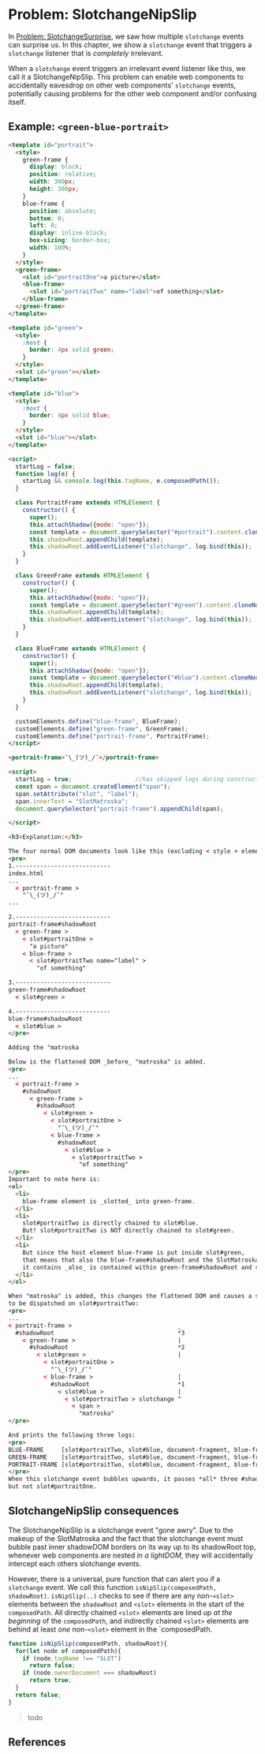 # Problem: SlotchangeNipSlip

In [Problem: SlotchangeSurprise](7_Problem_SlotchangeSurprise), we saw how multiple `slotchange` 
events can surprise us. In this chapter, we show a `slotchange` event that triggers a `slotchange` 
listener that is *completely* irrelevant. 

When a `slotchange` event triggers an irrelevant event listener like this, we call it a
SlotchangeNipSlip. This problem can enable web components to accidentally eavesdrop 
on other web components' `slotchange` events, potentially causing problems for the other
web component and/or confusing itself.

## Example: `<green-blue-portrait>`

```html
<template id="portrait">
  <style>
    green-frame {
      display: block;
      position: relative;
      width: 300px;
      height: 300px;
    }
    blue-frame {
      position: absolute;
      bottom: 0;
      left: 0;
      display: inline-block;
      box-sizing: border-box;
      width: 100%;
    }
  </style>
  <green-frame>
    <slot id="portraitOne">a picture</slot>
    <blue-frame>
      <slot id="portraitTwo" name="label">of something</slot>
    </blue-frame>
  </green-frame>
</template>

<template id="green">
  <style>
    :host {
      border: 4px solid green;
    }
  </style>
  <slot id="green"></slot>
</template>

<template id="blue">
  <style>
    :host {
      border: 4px solid blue;
    }
  </style>
  <slot id="blue"></slot>
</template>

<script>
  startLog = false;
  function log(e) {
    startLog && console.log(this.tagName, e.composedPath());
  }

  class PortraitFrame extends HTMLElement {
    constructor() {
      super();
      this.attachShadow({mode: "open"});
      const template = document.querySelector("#portrait").content.cloneNode(true);
      this.shadowRoot.appendChild(template);
      this.shadowRoot.addEventListener("slotchange", log.bind(this));
    }
  }

  class GreenFrame extends HTMLElement {
    constructor() {
      super();
      this.attachShadow({mode: "open"});
      const template = document.querySelector("#green").content.cloneNode(true);
      this.shadowRoot.appendChild(template);
      this.shadowRoot.addEventListener("slotchange", log.bind(this));
    }
  }

  class BlueFrame extends HTMLElement {
    constructor() {
      super();
      this.attachShadow({mode: "open"});
      const template = document.querySelector("#blue").content.cloneNode(true);
      this.shadowRoot.appendChild(template);
      this.shadowRoot.addEventListener("slotchange", log.bind(this));
    }
  }

  customElements.define("blue-frame", BlueFrame);
  customElements.define("green-frame", GreenFrame);
  customElements.define("portrait-frame", PortraitFrame);
</script>

<portrait-frame>¯\_(ツ)_/¯</portrait-frame>

<script>
  startLog = true;                  //has skipped logs during construction, starts log here
  const span = document.createElement("span");
  span.setAttribute("slot", "label");
  span.innerText = "SlotMatroska";
  document.querySelector("portrait-frame").appendChild(span);

</script>

<h3>Explanation:</h3>

The four normal DOM documents look like this (excluding < style > elements):
<pre>
1.---------------------------
index.html
...
  < portrait-frame >
    "¯\_(ツ)_/¯"
...

2.---------------------------
portrait-frame#shadowRoot
  < green-frame >
    < slot#portraitOne >
      "a picture"
    < blue-frame >
      < slot#portraitTwo name="label" >
        "of something"

3.---------------------------
green-frame#shadowRoot
  < slot#green >

4.---------------------------
blue-frame#shadowRoot
  < slot#blue >
</pre>

Adding the "matroska

Below is the flattened DOM _before_ "matroska" is added.
<pre>
...
  < portrait-frame >
    #shadowRoot
      < green-frame >
        #shadowRoot
          < slot#green >
            < slot#portraitOne >
              "¯\_(ツ)_/¯"
            < blue-frame >
              #shadowRoot
                < slot#blue >
                  < slot#portraitTwo >
                    "of something"
</pre>
Important to note here is:
<ol>
  <li>
    blue-frame element is _slotted_ into green-frame.
  </li>
  <li>
    slot#portraitTwo is directly chained to slot#blue.
    But! slot#portraitTwo is NOT directly chained to slot#green.
  </li>
  <li>
    But since the host element blue-frame is put inside slot#green,
    that means that also the blue-frame#shadowRoot and the SlotMatroska
    it contains _also_ is contained within green-frame#shadowRoot and slot#green.
  </li>
</ol>

When "matroska" is added, this changes the flattened DOM and causes a slotchange event
to be dispatched on slot#portraitTwo:
<pre>
...
< portrait-frame >                              _
  #shadowRoot                                   *3
    < green-frame >                             |
      #shadowRoot                               *2
        < slot#green >                          |
          < slot#portraitOne >
            "¯\_(ツ)_/¯"
          < blue-frame >                        |
            #shadowRoot                         *1
              < slot#blue >                     |
                < slot#portraitTwo > slotchange ^
                  < span >
                    "matroska"
</pre>

And prints the following three logs:
<pre>
BLUE-FRAME     [slot#portraitTwo, slot#blue, document-fragment, blue-frame, slot#green, document-fragment, green-frame, document-fragment]
GREEN-FRAME    [slot#portraitTwo, slot#blue, document-fragment, blue-frame, slot#green, document-fragment, green-frame, document-fragment]
PORTRAIT-FRAME [slot#portraitTwo, slot#blue, document-fragment, blue-frame, slot#green, document-fragment, green-frame, document-fragment]
</pre>
When this slotchange event bubbles upwards, it passes *all* three #shadowRoot and slot#blue, slot#green, and slot#portraitTwo,
but not slot#portraitOne.
```

## SlotchangeNipSlip consequences

The SlotchangeNipSlip is a slotchange event "gone awry". Due to the makeup of the SlotMatroska and
the fact that the slotchange event must bubble past inner shadowDOM borders on its way up to its 
shadowRoot top, whenever web components are nested *in a lightDOM*, they will accidentally intercept 
each others slotchange events.

However, there is a universal, pure function that can alert you if a `slotchange` event.
We call this function `isNipSlip(composedPath, shadowRoot)`.
`isNipSlip(..)` checks to see if there are any non-`<slot>` elements between the `shadowRoot`
and `<slot>` elements in the start of the `composedPath`.
All directly chained `<slot>` elements are lined up *at the beginning* of the `composedPath`, and
indirectly chained `<slot>` elements are behind at least *one* non-`<slot>` element in the `composedPath.

```javascript
function isNipSlip(composedPath, shadowRoot){
  for(let node of composedPath){
    if (node.tagName !== "SLOT")
      return false;
    if (node.ownerDocument === shadowRoot)
      return true;
  }
  return false;
}
```
> todo 

## References

